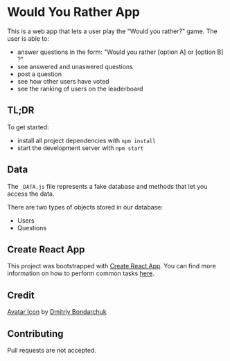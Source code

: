# Would You Rather App

This is a web app that lets a user play the "Would you rather?" game. The user is able to:

* answer questions in the form: "Would you rather [option A] or [option B] ?"
* see answered and unaswered questions
* post a question 
* see how other users have voted
* see the ranking of users on the leaderboard

## TL;DR

To get started:

* install all project dependencies with `npm install`
* start the development server with `npm start`

## Data

The `_DATA.js` file represents a fake database and methods that let you access the data.

There are two types of objects stored in our database:

* Users
* Questions

## Create React App

This project was bootstrapped with [Create React App](https://github.com/facebookincubator/create-react-app). You can find more information on how to perform common tasks [here](https://github.com/facebookincubator/create-react-app/blob/master/packages/react-scripts/template/README.md).

## Credit
<a href="https://iconscout.com/icons/avatar" target="_blank">Avatar Icon</a> by <a href="https://iconscout.com/contributors/dmitriy-bondarchuk" target="_blank">Dmitriy Bondarchuk</a>

## Contributing

Pull requests are not accepted.

